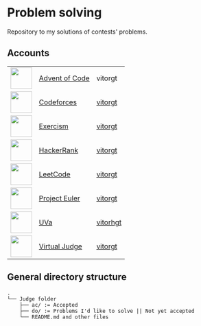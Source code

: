# Problem solving

Repository to my solutions of contests' problems.

## Accounts

<table align="center">
  <tbody>
    <tr>
      <td>
        <img
          src="https://adventofcode.com/favicon.png"
          width="50px"
        />
      </td>
      <td>
        <a href="aoc/">Advent of Code</a>
      </td>
      <td>
        vitorgt
      </td>
    </tr>
    <tr>
      <td>
        <img
          src="https://codeforces.org/s/0/android-icon-192x192.png"
          width="50px"
        />
      </td>
      <td>
        <a href="cf/">Codeforces</a>
      </td>
      <td>
        <a href="https://codeforces.com/profile/vitorgt">vitorgt</a>
      </td>
    </tr>
    <tr>
      <td>
        <img
          src="https://dg8krxphbh767.cloudfront.net/meta/apple-touch-icon.png"
          width="50px"
        />
      </td>
      <td>
        <a href="ex/">Exercism</a>
      </td>
      <td>
        <a href="https://exercism.org/profiles/vitorgt">vitorgt</a>
      </td>
    </tr>
    <tr>
      <td>
        <img
          src="https://hrcdn.net/community-frontend/assets/favicon-ddc852f75a.png"
          width="50px"
        />
      </td>
      <td>
        <a href="hr/">HackerRank</a>
      </td>
      <td>
        <a href="https://www.hackerrank.com/vitorgt">vitorgt</a>
      </td>
    </tr>
    <tr>
      <td>
        <img
          src="https://assets.leetcode.com/static_assets/public/icons/favicon-192x192.png"
          width="50px"
        />
      </td>
      <td>
        <a href="leet/">LeetCode</a>
      </td>
      <td>
        <a href="https://leetcode.com/vitorgt/">vitorgt</a>
      </td>
    </tr>
    <tr>
      <td>
        <img
          src="https://projecteuler.net/favicons/apple-touch-icon.png"
          width="50px"
        />
      </td>
      <td>
        <a href="euler/">Project Euler</a>
      </td>
      <td>
        <a href="https://projecteuler.net/progress=vitorgt">vitorgt</a>
      </td>
    </tr>
    <tr>
      <td>
        <img
          src="https://onlinejudge.org/images/favicon.ico"
          width="50px"
        />
      </td>
      <td>
        <a href="uva/">UVa</a>
      </td>
      <td>
        <a href="https://onlinejudge.org/index.php?option=com_onlinejudge&Itemid=8&page=show_authorstats&userid=1037701">vitorhgt</a>
      </td>
    </tr>
    <tr>
      <td>
        <img
          src="https://vjudge.net/static/images/favicon.ico"
          width="50px"
        />
      </td>
      <td>
        <a href="vj/">Virtual Judge</a>
      </td>
      <td>
        <a href="https://vjudge.net/user/vitorgt">vitorgt</a>
      </td>
    </tr>
  </tbody>
</table>

## General directory structure

```
.
└── Judge folder
    ├── ac/ := Accepted
    ├── do/ := Problems I'd like to solve || Not yet accepted
    └── README.md and other files
```
